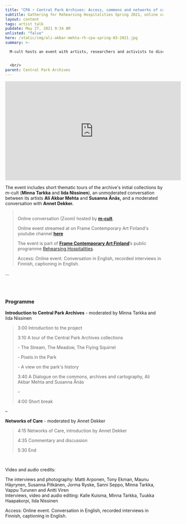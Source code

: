 ```yaml
---
title: "CPA ~ Central Park Archives: Access, commons and networks of care"
subtitle: Gathering for Rehearsing Hospitalities Spring 2021, online conversation 3
layout: content
tags: artist talk
pubdate: May 27, 2021 9:34 AM
unlisted: "false"
hero: /static/img/ali-akbar-mehta-rh-cpa-spring-03-2021.jpg
summary: >-

  M-cult hosts an event with artists, researchers and activists to discuss notions of access within contexts of urban spaces and online resources. How to think about care, commoning and governance in these hybrid networks of social, ecological and digital?


  <br/>
parent: Central Park Archives
---
```

<iframe width="560" height="315" src="https://www.youtube.com/embed/dCxyFHkOxlE" title="YouTube video player" frameborder="0" allow="accelerometer; autoplay; clipboard-write; encrypted-media; gyroscope; picture-in-picture" allowfullscreen></iframe>

The event includes short thematic tours of the archive's initial collections by m-cult (**Minna Tarkka** and **Iida Nissinen**), an unmoderated conversation between its artists **Ali Akbar Mehta** and **Susanna** **Ånäs,** and a moderated conversation with **Annet Dekker.**

> \
> Online conversation (Zoom) hosted by **[m-cult](https://www.m-cult.org/index.php/news/gathering-rehearsing-hospitalities-central-park-archives-programme-may-27)**.
>
> Online event streamed at [](https://www.youtube.com/channel/UCO9Hbe3QEddu3eIpuq4nm3Q?fbclid=IwAR3ypuREnY_wONLKO-U_IvaNcMG1nI04vAMvrjpQ-HPXwLw2XAS8D95YGxo)on Frame Contemporary Art Finland's youtube channel **[here](https://www.youtube.com/channel/UCO9Hbe3QEddu3eIpuq4nm3Q)**
>
> The event is part of **[Frame Contemporary Art Finland](https://frame-finland.fi/en/)**’s public programme [Rehearsing Hospitalities](https://frame-finland.fi/en/programme/rehearsing-hospitalities/gathering-for-rehearsing-hospitalities-spring-2021/).
>
> Access: Online event. Conversation in English, recorded interviews in Finnish, captioning in English.

...

\
<br/>

### Programme

**Introduction to Central Park Archives** - moderated by Minna Tarkka and Iida Nissinen

> 3:00 Introduction to the project
>
> 3:10 A tour of the Central Park Archives collections
>
> \- The Stream, The Meadow, The Flying Squirrel
>
> \- Pixels in the Park
>
> \- A view on the park's history
>
> 3:40 A Dialogue on the commons, archives and cartography, Ali Akbar Mehta and Susanna Ånäs
>
> –
>
> 4:00 Short break

–

**Networks of Care** - moderated by Annet Dekker

> 4:15 Networks of Care, introduction by Annet Dekker
>
> 4:35 Commentary and discussion
>
> 5:30 End

<br/>

Video and audio credits:

The interviews and photography: Matti Arponen, Tony Ekman, Maunu Häyrynen, Susanna Pitkänen, Jorma Ryske, Sanni Seppo, Minna Tarkka, Vappu Turunen and Antti Viren\
Interviews, video and audio editing: Kalle Kuisma, Minna Tarkka, Tuukka Haapakorpi, Iida Nissinen

Access: Online event. Conversation in English, recorded interviews in Finnish, captioning in English.
